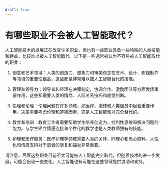 ```yaml
---
draft: true
---
```


# 有哪些职业不会被人工智能取代？

人工智能技术的发展正在改变许多职业，但也有一些职业具备一些特殊的人类技能和特点，比较难以被人工智能取代。以下是一些通常被认为不容易被人工智能取代的职业：

1. 创意和艺术领域：人类的创造力、想象力和审美观念在艺术、设计、影视制作等领域的重要性很高，这些都是非常难以被人工智能替代的技能。

2. 管理和领导力：领导者和经理在决策制定、协调合作、激励团队等方面发挥重要作用，这些都需要人类的情商、人际关系技巧和直觉判断。

3. 倫理和伦理：伦理问题在许多领域，如医疗、法律和人类服务中起着重要作用。决策需要考虑伦理和道德因素，这是人工智能难以完全替代的。

4. 教育和培训：教育工作者需要帮助学生培养创造力、批判性思维和解决问题的能力。与学生建立情感连接和个性化的教学也是人类教师独有的技能。

5. 护理和医疗服务：医疗护理等领域需要人类的关怀、同理心和悉心照料。人性化和情感支持对于患者的康复和福祉非常重要。

请注意，尽管这些职业目前不太可能被人工智能完全取代，但随着技术的进一步发展，可能会出现一些变化。人工智能也有可能在这些领域提供协助和支持。
